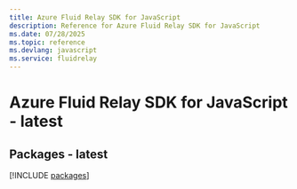 ```yaml
---
title: Azure Fluid Relay SDK for JavaScript
description: Reference for Azure Fluid Relay SDK for JavaScript
ms.date: 07/28/2025
ms.topic: reference
ms.devlang: javascript
ms.service: fluidrelay
---
```

# Azure Fluid Relay SDK for JavaScript - latest
## Packages - latest
[!INCLUDE [packages](fluid-relay-index.md)]